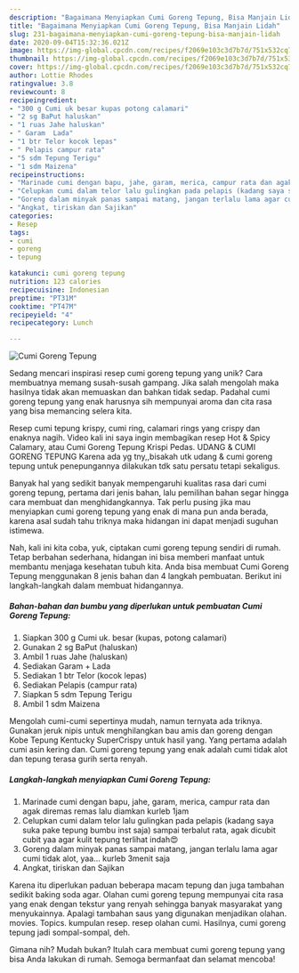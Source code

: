 ```yaml
---
description: "Bagaimana Menyiapkan Cumi Goreng Tepung, Bisa Manjain Lidah"
title: "Bagaimana Menyiapkan Cumi Goreng Tepung, Bisa Manjain Lidah"
slug: 231-bagaimana-menyiapkan-cumi-goreng-tepung-bisa-manjain-lidah
date: 2020-09-04T15:32:36.021Z
image: https://img-global.cpcdn.com/recipes/f2069e103c3d7b7d/751x532cq70/cumi-goreng-tepung-foto-resep-utama.jpg
thumbnail: https://img-global.cpcdn.com/recipes/f2069e103c3d7b7d/751x532cq70/cumi-goreng-tepung-foto-resep-utama.jpg
cover: https://img-global.cpcdn.com/recipes/f2069e103c3d7b7d/751x532cq70/cumi-goreng-tepung-foto-resep-utama.jpg
author: Lottie Rhodes
ratingvalue: 3.8
reviewcount: 8
recipeingredient:
- "300 g Cumi uk besar kupas potong calamari"
- "2 sg BaPut haluskan"
- "1 ruas Jahe haluskan"
- " Garam  Lada"
- "1 btr Telor kocok lepas"
- " Pelapis campur rata"
- "5 sdm Tepung Terigu"
- "1 sdm Maizena"
recipeinstructions:
- "Marinade cumi dengan bapu, jahe, garam, merica, campur rata dan agak diremas remas lalu diamkan kurleb 1jam"
- "Celupkan cumi dalam telor lalu gulingkan pada pelapis (kadang saya suka pake tepung bumbu inst saja) sampai terbalut rata, agak dicubit cubit yaa agar kulit tepung terlihat indah😍"
- "Goreng dalam minyak panas sampai matang, jangan terlalu lama agar cumi tidak alot, yaa... kurleb 3menit saja"
- "Angkat, tiriskan dan Sajikan"
categories:
- Resep
tags:
- cumi
- goreng
- tepung

katakunci: cumi goreng tepung 
nutrition: 123 calories
recipecuisine: Indonesian
preptime: "PT31M"
cooktime: "PT47M"
recipeyield: "4"
recipecategory: Lunch

---
```



![Cumi Goreng Tepung](https://img-global.cpcdn.com/recipes/f2069e103c3d7b7d/751x532cq70/cumi-goreng-tepung-foto-resep-utama.jpg)

Sedang mencari inspirasi resep cumi goreng tepung yang unik? Cara membuatnya memang susah-susah gampang. Jika salah mengolah maka hasilnya tidak akan memuaskan dan bahkan tidak sedap. Padahal cumi goreng tepung yang enak harusnya sih mempunyai aroma dan cita rasa yang bisa memancing selera kita.

Resep cumi tepung krispy, cumi ring, calamari rings yang crispy dan enaknya nagih. Video kali ini saya ingin membagikan resep Hot &amp; Spicy Calamary, atau Cumi Goreng Tepung Krispi Pedas. UDANG &amp; CUMI GORENG TEPUNG Karena ada yg tny,,bisakah utk udang &amp; cumi goreng tepung untuk penepungannya dilakukan tdk satu persatu tetapi sekaligus.

Banyak hal yang sedikit banyak mempengaruhi kualitas rasa dari cumi goreng tepung, pertama dari jenis bahan, lalu pemilihan bahan segar hingga cara membuat dan menghidangkannya. Tak perlu pusing jika mau menyiapkan cumi goreng tepung yang enak di mana pun anda berada, karena asal sudah tahu triknya maka hidangan ini dapat menjadi suguhan istimewa.


Nah, kali ini kita coba, yuk, ciptakan cumi goreng tepung sendiri di rumah. Tetap berbahan sederhana, hidangan ini bisa memberi manfaat untuk membantu menjaga kesehatan tubuh kita. Anda bisa membuat Cumi Goreng Tepung menggunakan 8 jenis bahan dan 4 langkah pembuatan. Berikut ini langkah-langkah dalam membuat hidangannya.

<!--inarticleads1-->

##### Bahan-bahan dan bumbu yang diperlukan untuk pembuatan Cumi Goreng Tepung:

1. Siapkan 300 g Cumi uk. besar (kupas, potong calamari)
1. Gunakan 2 sg BaPut (haluskan)
1. Ambil 1 ruas Jahe (haluskan)
1. Sediakan  Garam + Lada
1. Sediakan 1 btr Telor (kocok lepas)
1. Sediakan  Pelapis (campur rata)
1. Siapkan 5 sdm Tepung Terigu
1. Ambil 1 sdm Maizena


Mengolah cumi-cumi sepertinya mudah, namun ternyata ada triknya. Gunakan jeruk nipis untuk menghilangkan bau amis dan goreng dengan Kobe Tepung Kentucky SuperCrispy untuk hasil yang. Yang pertama adalah cumi asin kering dan. Cumi goreng tepung yang enak adalah cumi tidak alot dan tepung terasa gurih serta renyah. 

<!--inarticleads2-->

##### Langkah-langkah menyiapkan Cumi Goreng Tepung:

1. Marinade cumi dengan bapu, jahe, garam, merica, campur rata dan agak diremas remas lalu diamkan kurleb 1jam
1. Celupkan cumi dalam telor lalu gulingkan pada pelapis (kadang saya suka pake tepung bumbu inst saja) sampai terbalut rata, agak dicubit cubit yaa agar kulit tepung terlihat indah😍
1. Goreng dalam minyak panas sampai matang, jangan terlalu lama agar cumi tidak alot, yaa... kurleb 3menit saja
1. Angkat, tiriskan dan Sajikan


Karena itu diperlukan paduan beberapa macam tepung dan juga tambahan sedikit baking soda agar. Olahan cumi goreng tepung mempunyai cita rasa yang enak dengan tekstur yang renyah sehingga banyak masyarakat yang menyukainnya. Apalagi tambahan saus yang digunakan menjadikan olahan. movies. Topics. kumpulan resep. resep olahan cumi. Hasilnya, cumi goreng tepung jadi sompal-sompal, deh. 

Gimana nih? Mudah bukan? Itulah cara membuat cumi goreng tepung yang bisa Anda lakukan di rumah. Semoga bermanfaat dan selamat mencoba!
